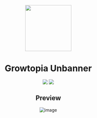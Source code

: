 <div align="center">
  
<img src="Pictures/troll.ico" width="150" />
  
# Growtopia Unbanner
 
  <img src="https://img.shields.io/github/license/Gorkido/termux-desktop-i3?style=for-the-badge">
  <img src="https://img.shields.io/github/stars/Gorkido/termux-desktop-i3?style=for-the-badge">

  ## Preview
  
  ![image](https://user-images.githubusercontent.com/81165187/156926662-de760aa0-6e76-4e60-94a1-6a5d78c68532.png)
  </div>
